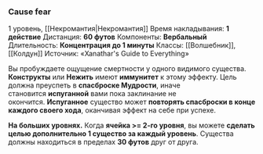 ### Cause fear
1 уровень, [[Некромантия|Некромантия]]
Время накладывания: **1 действие**
Дистанция: **60 футов**
Компоненты: **Вербальный**
Длительность: **Концентрация до 1 минуты**
Классы: [[Волшебник]], [[Колдун]]
Источник: «Xanathar's Guide to Everything»

Вы пробуждаете ощущение смертности у одного видимого существа. **Конструкты** или **Нежить** имеют **иммунитет** к этому эффекту. Цель должна преуспеть в **спасброске Мудрости**, иначе становится **испуганной** вами пока заклинание не окончится. **Испуганное** существо может **повторять спасброски в конце каждого своего хода**, оканчивая эффект на себе при успехе.

**На больших уровнях.** Когда **ячейка >= 2-го уровня**, вы можете **сделать целью дополнительно 1 существо за каждый уровень**. Существа должны находиться в пределах **30 футов** друг от друга.